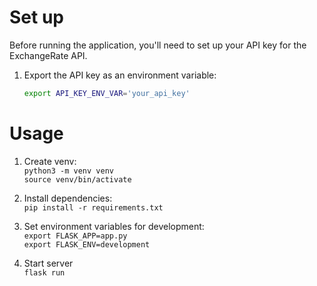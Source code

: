 # Set up

Before running the application, you'll need to set up your API key for the ExchangeRate API.

1. Export the API key as an environment variable:
   ```bash
   export API_KEY_ENV_VAR='your_api_key'
   ```

# Usage

1. Create venv:  
   `python3 -m venv venv`  
   `source venv/bin/activate`

2. Install dependencies:  
   `pip install -r requirements.txt`

3. Set environment variables for development:  
   `export FLASK_APP=app.py`  
   `export FLASK_ENV=development`

4. Start server  
   `flask run`
